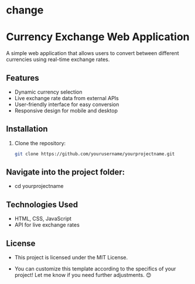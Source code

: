 # change


# Currency Exchange Web Application

A simple web application that allows users to convert between different currencies using real-time exchange rates.

## Features
- Dynamic currency selection
- Live exchange rate data from external APIs
- User-friendly interface for easy conversion
- Responsive design for mobile and desktop

## Installation

1. Clone the repository:
   ```bash
   git clone https://github.com/yourusername/yourprojectname.git


## Navigate into the project folder:

- cd yourprojectname


## Technologies Used
- HTML, CSS, JavaScript
- API for live exchange rates

## License
- This project is licensed under the MIT License.


- You can customize this template according to the specifics of your project! Let me know if you need further adjustments. 😊

